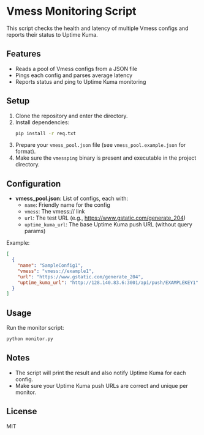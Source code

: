 # Vmess Monitoring Script

This script checks the health and latency of multiple Vmess configs and reports their status to Uptime Kuma.

## Features
- Reads a pool of Vmess configs from a JSON file
- Pings each config and parses average latency
- Reports status and ping to Uptime Kuma monitoring

## Setup
1. Clone the repository and enter the directory.
2. Install dependencies:
   ```bash
   pip install -r req.txt
   ```
3. Prepare your `vmess_pool.json` file (see `vmess_pool.example.json` for format).
4. Make sure the `vmessping` binary is present and executable in the project directory.

## Configuration
- **vmess_pool.json**: List of configs, each with:
  - `name`: Friendly name for the config
  - `vmess`: The vmess:// link
  - `url`: The test URL (e.g., https://www.gstatic.com/generate_204)
  - `uptime_kuma_url`: The base Uptime Kuma push URL (without query params)

Example:
```json
[
  {
    "name": "SampleConfig1",
    "vmess": "vmess://example1",
    "url": "https://www.gstatic.com/generate_204",
    "uptime_kuma_url": "http://128.140.83.6:3001/api/push/EXAMPLEKEY1"
  }
]
```

## Usage
Run the monitor script:
```bash
python monitor.py
```

## Notes
- The script will print the result and also notify Uptime Kuma for each config.
- Make sure your Uptime Kuma push URLs are correct and unique per monitor.

## License
MIT
